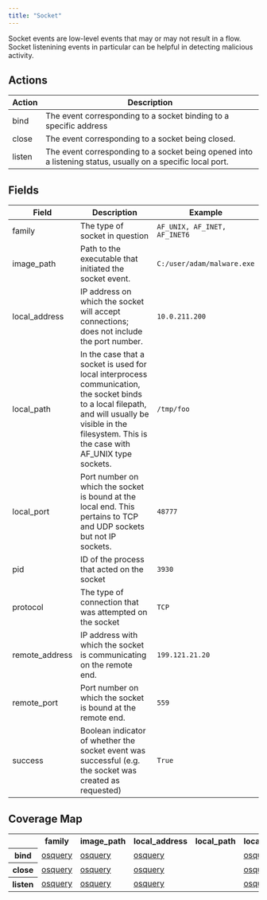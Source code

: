 ```yaml
---
title: "Socket"
---
```

Socket events are low-level events that may or may not result in a flow. Socket listenining events in particular can be helpful in detecting malicious activity.

## Actions
|Action|Description|
|---|---|
|bind|The event corresponding to a socket binding to a specific address|
|close|The event corresponding to a socket being closed.|
|listen|The event corresponding to a socket being opened into a listening status, usually on a specific local port.|

## Fields
|Field|Description|Example|
|---|---|---|
family|The type of socket in question|<code>AF_UNIX, AF_INET, AF_INET6</code>
image_path|Path to the executable that initiated the socket event.|<code>C:/user/adam/malware.exe</code>
local_address|IP address on which the socket will accept connections; does not include the port number.|<code>10.0.211.200</code>
local_path|In the case that a socket is used for local interprocess communication, the socket binds to a local filepath, and will usually be visible in the filesystem. This is the case with AF_UNIX type sockets.|<code>/tmp/foo</code>
local_port|Port number on which the socket is bound at the local end. This pertains to TCP and UDP sockets but not IP sockets.|<code>48777</code>
pid|ID of the process that acted on the socket|<code>3930</code>
protocol|The type of connection that was attempted on the socket|<code>TCP</code>
remote_address|IP address with which the socket is communicating on the remote end.|<code>199.121.21.20</code>
remote_port|Port number on which the socket is bound at the remote end.|<code>559</code>
success|Boolean indicator of whether the socket event was successful (e.g. the socket was created as requested)|<code>True</code>

## Coverage Map
<table>
  <tr>
    <th />
    <th>family</th>
    <th>image_path</th>
    <th>local_address</th>
    <th>local_path</th>
    <th>local_port</th>
    <th>pid</th>
    <th>protocol</th>
    <th>remote_address</th>
    <th>remote_port</th>
    <th>success</th>
  </tr>
  <tr>
    <th>bind</th>
    <td style="white-space: pre-wrap;"><a href='../sensors/osquery_4.6.0'>osquery</a></td>
    <td style="white-space: pre-wrap;"><a href='../sensors/osquery_4.6.0'>osquery</a></td>
    <td style="white-space: pre-wrap;"><a href='../sensors/osquery_4.6.0'>osquery</a></td>
    <td style="white-space: pre-wrap;"></td>
    <td style="white-space: pre-wrap;"><a href='../sensors/osquery_4.6.0'>osquery</a></td>
    <td style="white-space: pre-wrap;"><a href='../sensors/osquery_4.6.0'>osquery</a></td>
    <td style="white-space: pre-wrap;"><a href='../sensors/osquery_4.6.0'>osquery</a></td>
    <td style="white-space: pre-wrap;"><a href='../sensors/osquery_4.6.0'>osquery</a></td>
    <td style="white-space: pre-wrap;"><a href='../sensors/osquery_4.6.0'>osquery</a></td>
    <td style="white-space: pre-wrap;"></td>
  </tr>
  <tr>
    <th>close</th>
    <td style="white-space: pre-wrap;"><a href='../sensors/osquery_4.6.0'>osquery</a></td>
    <td style="white-space: pre-wrap;"><a href='../sensors/osquery_4.6.0'>osquery</a></td>
    <td style="white-space: pre-wrap;"><a href='../sensors/osquery_4.6.0'>osquery</a></td>
    <td style="white-space: pre-wrap;"></td>
    <td style="white-space: pre-wrap;"><a href='../sensors/osquery_4.6.0'>osquery</a></td>
    <td style="white-space: pre-wrap;"><a href='../sensors/osquery_4.6.0'>osquery</a></td>
    <td style="white-space: pre-wrap;"><a href='../sensors/osquery_4.6.0'>osquery</a></td>
    <td style="white-space: pre-wrap;"><a href='../sensors/osquery_4.6.0'>osquery</a></td>
    <td style="white-space: pre-wrap;"><a href='../sensors/osquery_4.6.0'>osquery</a></td>
    <td style="white-space: pre-wrap;"></td>
  </tr>
  <tr>
    <th>listen</th>
    <td style="white-space: pre-wrap;"><a href='../sensors/osquery_4.6.0'>osquery</a></td>
    <td style="white-space: pre-wrap;"><a href='../sensors/osquery_4.6.0'>osquery</a></td>
    <td style="white-space: pre-wrap;"><a href='../sensors/osquery_4.6.0'>osquery</a></td>
    <td style="white-space: pre-wrap;"></td>
    <td style="white-space: pre-wrap;"><a href='../sensors/osquery_4.6.0'>osquery</a></td>
    <td style="white-space: pre-wrap;"><a href='../sensors/osquery_4.6.0'>osquery</a></td>
    <td style="white-space: pre-wrap;"><a href='../sensors/osquery_4.6.0'>osquery</a></td>
    <td style="white-space: pre-wrap;"><a href='../sensors/osquery_4.6.0'>osquery</a></td>
    <td style="white-space: pre-wrap;"><a href='../sensors/osquery_4.6.0'>osquery</a></td>
    <td style="white-space: pre-wrap;"></td>
  </tr>
</table>